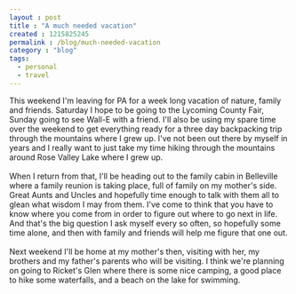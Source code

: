 ```yaml
---
layout : post
title : "A much needed vacation"
created : 1215825245
permalink : /blog/much-needed-vacation
category : "blog"
tags:
  - personal
  - travel
---
```

This weekend I'm leaving for PA for a week long vacation of nature, family and friends. Saturday I hope to be going to the Lycoming County Fair, Sunday going to see Wall-E with a friend. I'll also be using my spare time over the weekend to get everything ready for a three day backpacking trip through the mountains where I grew up. I've not been out there by myself in years and I really want to just take my time hiking through the mountains around Rose Valley Lake where I grew up.<br /><br />When I return from that, I'll be heading out to the family cabin in Belleville where a family reunion is taking place, full of family on my mother's side. Great Aunts and Uncles and hopefully time enough to talk with them all to glean what wisdom I may from them. I've come to think that you have to know where you come from in order to figure out where to go next in life. And that's the big question I ask myself every so often, so hopefully some time alone, and then with family and friends will help me figure that one out.<br /><br />Next weekend I'll be home at my mother's then, visiting with her, my brothers and my father's parents who will be visiting. I think we're planning on going to Ricket's Glen where there is some nice camping, a good place to hike some waterfalls, and a beach on the lake for swimming.<br />
